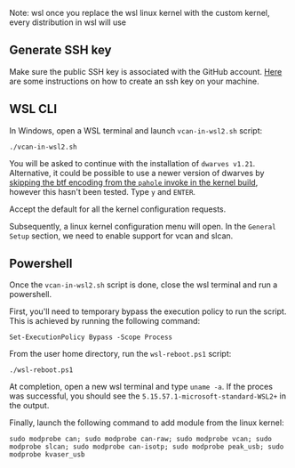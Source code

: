 Note: wsl once you replace the wsl linux kernel with the custom kernel, every distribution in wsl will use 

## Generate SSH key
Make sure the public SSH key is associated with the GitHub account. [Here](https://docs.github.com/en/authentication/connecting-to-github-with-ssh/generating-a-new-ssh-key-and-adding-it-to-the-ssh-agent) are some instructions on how to create an ssh key on your machine.

## WSL CLI
In Windows, open a WSL terminal and launch `vcan-in-wsl2.sh` script:
```
./vcan-in-wsl2.sh
```

You will be asked to continue with the installation of `dwarves v1.21`. Alternative, it could be possible to use a newer version of dwarves by [skipping the btf encoding from the `pahole` invoke in the kernel build](https://unix.stackexchange.com/questions/754325/failed-load-btf-from-vmlinux-invalid-argument-make-on-config-debug-info-btf-y/772051#772051), however this hasn't been tested. Type `y` and `ENTER`.

Accept the default for all the kernel configuration requests.

Subsequently, a linux kernel configuration menu will open. In the `General Setup` section, we need to  enable support for vcan and slcan.

## Powershell

Once the `vcan-in-wsl2.sh` script is done, close the wsl terminal and run a powershell.

First, you'll need to temporary bypass the execution policy to run the script. This is achieved by running the following command:
```
Set-ExecutionPolicy Bypass -Scope Process
```
From the user home directory, run the `wsl-reboot.ps1` script:
```
./wsl-reboot.ps1
```

At completion, open a new wsl terminal and type `uname -a`. If the proces was successful, you should see the `5.15.57.1-microsoft-standard-WSL2+` in the output.

Finally, launch the following command to add module from the linux kernel:
```
sudo modprobe can; sudo modprobe can-raw; sudo modprobe vcan; sudo modprobe slcan; sudo modprobe can-isotp; sudo modprobe peak_usb; sudo modprobe kvaser_usb
```
